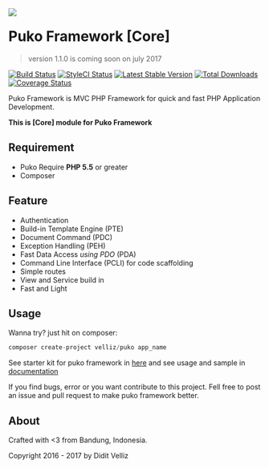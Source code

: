 <img align="left" src="https://github.com/Velliz/pukodocs/blob/gh-pages/icon/material/puko-material-50.png">

# Puko Framework [Core]

> version 1.1.0 is coming soon on july 2017

[![Build Status](https://travis-ci.org/Velliz/pukoframework.svg?branch=master)](https://travis-ci.org/Velliz/pukoframework)
[![StyleCI Status](https://styleci.io/repos/65143717/shield)](https://styleci.io/repos/65143717/shield)
[![Latest Stable Version](https://poser.pugx.org/puko/framework/v/stable)](https://packagist.org/packages/puko/framework)
[![Total Downloads](https://poser.pugx.org/puko/framework/downloads)](https://packagist.org/packages/puko/framework)
[![Coverage Status](https://coveralls.io/repos/github/Velliz/pukoframework/badge.svg?branch=master)](https://coveralls.io/github/Velliz/pukoframework?branch=master)

Puko Framework is MVC PHP Framework for quick and fast PHP Application Development.

**This is [Core] module for Puko Framework**

## Requirement

* Puko Require **PHP 5.5** or greater
* Composer

## Feature

* Authentication
* Build-in Template Engine (PTE)
* Document Command (PDC)
* Exception Handling (PEH)
* Fast Data Access *using PDO* (PDA)
* Command Line Interface (PCLI) for code scaffolding
* Simple routes
* View and Service build in
* Fast and Light

## Usage

Wanna try? just hit on composer:
```php
composer create-project velliz/puko app_name
```

See starter kit for puko framework in [here](https://github.com/Velliz/puko) 
and see usage and sample in [documentation](https://velliz.github.io/pukodocs)

If you find bugs, error or you want contribute to this project. 
Fell free to post an issue and pull request to make puko framework better.

## About

Crafted with <3 from Bandung, Indonesia.

Copyright 2016 - 2017 by Didit Velliz